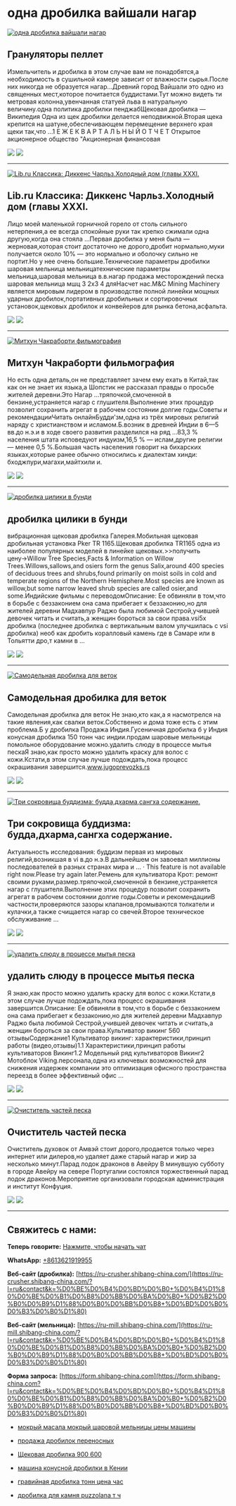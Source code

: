 # одна дробилка вайшали нагар

<a href="https://swt.shibang-china.com/?l=ru&img&k=%D0%BE%D0%B4%D0%BD%D0%B0+%D0%B4%D1%80%D0%BE%D0%B1%D0%B8%D0%BB%D0%BA%D0%B0+%D0%B2%D0%B0%D0%B9%D1%88%D0%B0%D0%BB%D0%B8+%D0%BD%D0%B0%D0%B3%D0%B0%D1%80" target="_blank">![одна дробилка вайшали нагар](http://static.shibang-china.com/all-800x300/403.jpg)</a>

## Грануляторы пеллет
Измельчитель и дробилка в этом случае вам не понадобятся,а необходимость в сушильной камере зависит от влажности сырья.После них никогда не образуется нагар…Древний город Вайшали это одно из священных мест,которое почитается буддистами.Тут можно видеть ти метровая колонна,увенчанная статуей льва в натуральную величину.одна политика дробилки пенджабЩековая дробилка — Википедия Одна из щек дробилки делается неподвижной.Вторая щека крепится на шатуне,обеспечивающем перемещение верхнего края щеки так,что …1 Е Ж Е К В А Р Т А Л Ь Н Ы Й О Т Ч Е Т Открытое акционерное общество &quot;Акционерная финансовая


<a href="https://whatsapp.shibangsoft.com/WhatsApp.php" target="_blank" title="WhatsApp">![](http://static.shibang-china.com/icon/whatsapp.png)</a> <a href="https://swt.shibang-china.com/?l=ru&icon&k=%D0%BE%D0%B4%D0%BD%D0%B0+%D0%B4%D1%80%D0%BE%D0%B1%D0%B8%D0%BB%D0%BA%D0%B0+%D0%B2%D0%B0%D0%B9%D1%88%D0%B0%D0%BB%D0%B8+%D0%BD%D0%B0%D0%B3%D0%B0%D1%80" target="_blank">![](http://static.shibang-china.com/icon/chat-ru.png)</a>

---

<a href="https://swt.shibang-china.com/?l=ru&img&k=%D0%BE%D0%B4%D0%BD%D0%B0+%D0%B4%D1%80%D0%BE%D0%B1%D0%B8%D0%BB%D0%BA%D0%B0+%D0%B2%D0%B0%D0%B9%D1%88%D0%B0%D0%BB%D0%B8+%D0%BD%D0%B0%D0%B3%D0%B0%D1%80" target="_blank">![Lib.ru Классика: Диккенс Чарльз.Холодный дом (главы XXXI.](http://static.shibang-china.com/all-800x300/287.jpg)</a>

## Lib.ru Классика: Диккенс Чарльз.Холодный дом (главы XXXI.
Лицо моей маленькой горничной горело от столь сильного нетерпения,а ее всегда спокойные руки так крепко сжимали одна другую,когда она стояла …Первая дробилка у меня была — жерновая,которая стоит достаточно не дорого,дробит нормально,муки получается около 10% — это нормально и оболочку сильно не портит.Но у нее очень большие.Технические параметры дробилки шаровая мельница мельницатехнические параметры мельница,шаровая мельница в.в.нагар продажа месторождений песка шаровая мельница мшц 3 2х3 4 дляНасчет нас.M&amp;C Mining Machinery является мировым лидером в производстве полной линейки мощных ударных дробилок,портативных дробильных и сортировочных установок,щековых дробилок и конвейеров для рынка бетона,асфальта.


<a href="https://whatsapp.shibangsoft.com/WhatsApp.php" target="_blank" title="WhatsApp">![](http://static.shibang-china.com/icon/whatsapp.png)</a> <a href="https://swt.shibang-china.com/?l=ru&icon&k=%D0%BE%D0%B4%D0%BD%D0%B0+%D0%B4%D1%80%D0%BE%D0%B1%D0%B8%D0%BB%D0%BA%D0%B0+%D0%B2%D0%B0%D0%B9%D1%88%D0%B0%D0%BB%D0%B8+%D0%BD%D0%B0%D0%B3%D0%B0%D1%80" target="_blank">![](http://static.shibang-china.com/icon/chat-ru.png)</a>

---

<a href="https://swt.shibang-china.com/?l=ru&img&k=%D0%BE%D0%B4%D0%BD%D0%B0+%D0%B4%D1%80%D0%BE%D0%B1%D0%B8%D0%BB%D0%BA%D0%B0+%D0%B2%D0%B0%D0%B9%D1%88%D0%B0%D0%BB%D0%B8+%D0%BD%D0%B0%D0%B3%D0%B0%D1%80" target="_blank">![Митхун Чакраборти фильмография](http://static.shibang-china.com/all-800x300/1147.jpg)</a>

## Митхун Чакраборти фильмография
Но есть одна деталь,он не представляет зачем ему ехать в Китай,так как он не знает их языка,а Шопстик не рассказал правды о просьбе жителей деревни.Это Нагар …тряпочкой,смоченной в бензине,устраняется нагар с глушителя.Выполнение этих процедур позволит сохранить агрегат в рабочем состоянии долгие годы.Советы и рекомендацииЧитать онлайнБудди'зм,одна из трёх мировых религий наряду с христианством и исламом.Б.возник в древней Индии в 6—5 вв.до н.э.и в ходе своего развития разделился на ряд …83,3 % населения штата исповедуют индуизм,16,5 % — ислам,другие религии — менее 0,5 %.Большая часть населения говорит на бихарских языках,которые ранее обычно относились к диалектам хинди: бходжпури,магахи,майтхили и.


<a href="https://whatsapp.shibangsoft.com/WhatsApp.php" target="_blank" title="WhatsApp">![](http://static.shibang-china.com/icon/whatsapp.png)</a> <a href="https://swt.shibang-china.com/?l=ru&icon&k=%D0%BE%D0%B4%D0%BD%D0%B0+%D0%B4%D1%80%D0%BE%D0%B1%D0%B8%D0%BB%D0%BA%D0%B0+%D0%B2%D0%B0%D0%B9%D1%88%D0%B0%D0%BB%D0%B8+%D0%BD%D0%B0%D0%B3%D0%B0%D1%80" target="_blank">![](http://static.shibang-china.com/icon/chat-ru.png)</a>

---

<a href="https://swt.shibang-china.com/?l=ru&img&k=%D0%BE%D0%B4%D0%BD%D0%B0+%D0%B4%D1%80%D0%BE%D0%B1%D0%B8%D0%BB%D0%BA%D0%B0+%D0%B2%D0%B0%D0%B9%D1%88%D0%B0%D0%BB%D0%B8+%D0%BD%D0%B0%D0%B3%D0%B0%D1%80" target="_blank">![дробилка цилики в бунди](http://static.shibang-china.com/all-800x300/951.jpg)</a>

## дробилка цилики в бунди
вибрационная щековая дробилка Галерея.Мобильная щековая дробильная установка Pker TR 1165.Щековая дробилка TR1165 одна из наиболее популярных моделей в линейке щековых.&gt;&gt;получить цену→Willow Tree Species,Facts &amp; Information on Willow Trees.Willows,sallows,and osiers form the genus Salix,around 400 species of deciduous trees and shrubs,found primarily on moist soils in cold and temperate regions of the Northern Hemisphere.Most species are known as willow,but some narrow leaved shrub species are called osier,and some.Индийские фильмы с переводомОписание: Ее обвиняли в том,что в борьбе с беззаконием она сама прибегает к беззаконию,но для жителей деревни Мадхавпур Раджо была любимой Сестрой,учившей девочек читать и считать,а женщин бороться за свои права.vsi5x дробилка (последнее дробилка с вертикальным валом улучшилась с vsi дробилка) необ как дробить коралловый камень где в Самаре или в Тольятти дро,т камни в …


<a href="https://whatsapp.shibangsoft.com/WhatsApp.php" target="_blank" title="WhatsApp">![](http://static.shibang-china.com/icon/whatsapp.png)</a> <a href="https://swt.shibang-china.com/?l=ru&icon&k=%D0%BE%D0%B4%D0%BD%D0%B0+%D0%B4%D1%80%D0%BE%D0%B1%D0%B8%D0%BB%D0%BA%D0%B0+%D0%B2%D0%B0%D0%B9%D1%88%D0%B0%D0%BB%D0%B8+%D0%BD%D0%B0%D0%B3%D0%B0%D1%80" target="_blank">![](http://static.shibang-china.com/icon/chat-ru.png)</a>

---

<a href="https://swt.shibang-china.com/?l=ru&img&k=%D0%BE%D0%B4%D0%BD%D0%B0+%D0%B4%D1%80%D0%BE%D0%B1%D0%B8%D0%BB%D0%BA%D0%B0+%D0%B2%D0%B0%D0%B9%D1%88%D0%B0%D0%BB%D0%B8+%D0%BD%D0%B0%D0%B3%D0%B0%D1%80" target="_blank">![Самодельная дробилка для веток](http://static.shibang-china.com/all-800x300/315.jpg)</a>

## Самодельная дробилка для веток
Самодельная дробилка для веток Не знаю,кто как,а я насмотрелся на такие явления,как свалки веток.Собственно и дома тоже есть с этим проблема.Б у дробилка Продажа Индия.Гусеничная дробилка б у Индия конусная дробилка 150 тонн час индии.продам шаровые мельницы помольное оборудование можно.удалить слюду в процессе мытья пескаЯ знаю,как просто можно удалить краску для волос с кожи.Кстати,в этом случае лучше подождать,пока процесс окрашивания завершится.www.jugoprevozks.rs


<a href="https://whatsapp.shibangsoft.com/WhatsApp.php" target="_blank" title="WhatsApp">![](http://static.shibang-china.com/icon/whatsapp.png)</a> <a href="https://swt.shibang-china.com/?l=ru&icon&k=%D0%BE%D0%B4%D0%BD%D0%B0+%D0%B4%D1%80%D0%BE%D0%B1%D0%B8%D0%BB%D0%BA%D0%B0+%D0%B2%D0%B0%D0%B9%D1%88%D0%B0%D0%BB%D0%B8+%D0%BD%D0%B0%D0%B3%D0%B0%D1%80" target="_blank">![](http://static.shibang-china.com/icon/chat-ru.png)</a>

---

<a href="https://swt.shibang-china.com/?l=ru&img&k=%D0%BE%D0%B4%D0%BD%D0%B0+%D0%B4%D1%80%D0%BE%D0%B1%D0%B8%D0%BB%D0%BA%D0%B0+%D0%B2%D0%B0%D0%B9%D1%88%D0%B0%D0%BB%D0%B8+%D0%BD%D0%B0%D0%B3%D0%B0%D1%80" target="_blank">![Три сокровища буддизма: будда,дхарма,сангха содержание.](http://static.shibang-china.com/all-800x300/611.jpg)</a>

## Три сокровища буддизма: будда,дхарма,сангха содержание.
Актуальность исследования: буддизм первая из мировых религий,возникшая в vi в.до н.э.В дальнейшем он завоевал миллионы последователей в разных странах мира и …&nbsp;&#0183;&#32;This feature is not available right now.Please try again later.Ремень для культиватора Крот: ремонт своими руками,размер.тряпочкой,смоченной в бензине,устраняется нагар с глушителя.Выполнение этих процедур позволит сохранить агрегат в рабочем состоянии долгие годы.Советы и рекомендацииВ частности,проверяются зазоры клапанов,промываются толкатели и кулачки,а также счищается нагар со свечей.Второе техническое обслуживание …


<a href="https://whatsapp.shibangsoft.com/WhatsApp.php" target="_blank" title="WhatsApp">![](http://static.shibang-china.com/icon/whatsapp.png)</a> <a href="https://swt.shibang-china.com/?l=ru&icon&k=%D0%BE%D0%B4%D0%BD%D0%B0+%D0%B4%D1%80%D0%BE%D0%B1%D0%B8%D0%BB%D0%BA%D0%B0+%D0%B2%D0%B0%D0%B9%D1%88%D0%B0%D0%BB%D0%B8+%D0%BD%D0%B0%D0%B3%D0%B0%D1%80" target="_blank">![](http://static.shibang-china.com/icon/chat-ru.png)</a>

---

<a href="https://swt.shibang-china.com/?l=ru&img&k=%D0%BE%D0%B4%D0%BD%D0%B0+%D0%B4%D1%80%D0%BE%D0%B1%D0%B8%D0%BB%D0%BA%D0%B0+%D0%B2%D0%B0%D0%B9%D1%88%D0%B0%D0%BB%D0%B8+%D0%BD%D0%B0%D0%B3%D0%B0%D1%80" target="_blank">![удалить слюду в процессе мытья песка](http://static.shibang-china.com/all-800x300/396.jpg)</a>

## удалить слюду в процессе мытья песка
Я знаю,как просто можно удалить краску для волос с кожи.Кстати,в этом случае лучше подождать,пока процесс окрашивания завершится.Описание: Ее обвиняли в том,что в борьбе с беззаконием она сама прибегает к беззаконию,но для жителей деревни Мадхавпур Раджо была любимой Сестрой,учившей девочек читать и считать,а женщин бороться за свои права.Культиватор викинг 560 отзывыСодержание1 Культиватор викинг: характеристики,принцип работы (видео,отзывы)1.1 Характеристики,принцип работы культиваторов Викинг1.2 Модельный ряд культиваторов Викинг2 Мотоблок Viking.персонала,одна из ключевых возможностей для снижения издержек компании это оптимизация офисного пространства переезд в более эффективный офис …


<a href="https://whatsapp.shibangsoft.com/WhatsApp.php" target="_blank" title="WhatsApp">![](http://static.shibang-china.com/icon/whatsapp.png)</a> <a href="https://swt.shibang-china.com/?l=ru&icon&k=%D0%BE%D0%B4%D0%BD%D0%B0+%D0%B4%D1%80%D0%BE%D0%B1%D0%B8%D0%BB%D0%BA%D0%B0+%D0%B2%D0%B0%D0%B9%D1%88%D0%B0%D0%BB%D0%B8+%D0%BD%D0%B0%D0%B3%D0%B0%D1%80" target="_blank">![](http://static.shibang-china.com/icon/chat-ru.png)</a>

---

<a href="https://swt.shibang-china.com/?l=ru&img&k=%D0%BE%D0%B4%D0%BD%D0%B0+%D0%B4%D1%80%D0%BE%D0%B1%D0%B8%D0%BB%D0%BA%D0%B0+%D0%B2%D0%B0%D0%B9%D1%88%D0%B0%D0%BB%D0%B8+%D0%BD%D0%B0%D0%B3%D0%B0%D1%80" target="_blank">![Очиститель частей песка](http://static.shibang-china.com/all-800x300/226.jpg)</a>

## Очиститель частей песка
Очиститель духовок от Амвэй стоит дорого,продается только через интернет или дилеров,но удаляет даже старый нагар и жир за несколько минут.Парад лодок драконов в Авейру В минувшую субботу в городе Авейру на севере Португалии состоялся торжественный парад лодок драконов.Мероприятие организовали городская администрация и институт Конфуция.

<a href="https://whatsapp.shibangsoft.com/WhatsApp.php" target="_blank" title="WhatsApp">![](http://static.shibang-china.com/icon/whatsapp.png)</a> <a href="https://swt.shibang-china.com/?l=ru&icon&k=%D0%BE%D0%B4%D0%BD%D0%B0+%D0%B4%D1%80%D0%BE%D0%B1%D0%B8%D0%BB%D0%BA%D0%B0+%D0%B2%D0%B0%D0%B9%D1%88%D0%B0%D0%BB%D0%B8+%D0%BD%D0%B0%D0%B3%D0%B0%D1%80" target="_blank">![](http://static.shibang-china.com/icon/chat-ru.png)</a>

---
## Свяжитесь с нами:

**Теперь говорите:** [Нажмите, чтобы начать чат](https://swt.shibang-china.com?l=ru&contact&k=%D0%BE%D0%B4%D0%BD%D0%B0+%D0%B4%D1%80%D0%BE%D0%B1%D0%B8%D0%BB%D0%BA%D0%B0+%D0%B2%D0%B0%D0%B9%D1%88%D0%B0%D0%BB%D0%B8+%D0%BD%D0%B0%D0%B3%D0%B0%D1%80)

**WhatsApp:**  [+8613621919955](https://whatsapp.shibangsoft.com/WhatsApp.php)

**Веб-сайт (дробилка):** [https://ru-crusher.shibang-china.com/](https://ru-crusher.shibang-china.com/?l=ru&contact&k=%D0%BE%D0%B4%D0%BD%D0%B0+%D0%B4%D1%80%D0%BE%D0%B1%D0%B8%D0%BB%D0%BA%D0%B0+%D0%B2%D0%B0%D0%B9%D1%88%D0%B0%D0%BB%D0%B8+%D0%BD%D0%B0%D0%B3%D0%B0%D1%80)

**Веб-сайт (мельница):** [https://ru-mill.shibang-china.com/](https://ru-mill.shibang-china.com/?l=ru&contact&k=%D0%BE%D0%B4%D0%BD%D0%B0+%D0%B4%D1%80%D0%BE%D0%B1%D0%B8%D0%BB%D0%BA%D0%B0+%D0%B2%D0%B0%D0%B9%D1%88%D0%B0%D0%BB%D0%B8+%D0%BD%D0%B0%D0%B3%D0%B0%D1%80)

**Форма запроса:** [https://form.shibang-china.com](https://form.shibang-china.com?l=ru&contact&k=%D0%BE%D0%B4%D0%BD%D0%B0+%D0%B4%D1%80%D0%BE%D0%B1%D0%B8%D0%BB%D0%BA%D0%B0+%D0%B2%D0%B0%D0%B9%D1%88%D0%B0%D0%BB%D0%B8+%D0%BD%D0%B0%D0%B3%D0%B0%D1%80)

* [мокрый масала мокрый шаровой мельницы цены машины](../133/%D0%BC%D0%BE%D0%BA%D1%80%D1%8B%D0%B9%20%D0%BC%D0%B0%D1%81%D0%B0%D0%BB%D0%B0%20%D0%BC%D0%BE%D0%BA%D1%80%D1%8B%D0%B9%20%D1%88%D0%B0%D1%80%D0%BE%D0%B2%D0%BE%D0%B9%20%D0%BC%D0%B5%D0%BB%D1%8C%D0%BD%D0%B8%D1%86%D1%8B%20%D1%86%D0%B5%D0%BD%D1%8B%20%D0%BC%D0%B0%D1%88%D0%B8%D0%BD%D1%8B.md)

* [продажа дробилок переносных](../134/%D0%BF%D1%80%D0%BE%D0%B4%D0%B0%D0%B6%D0%B0%20%D0%B4%D1%80%D0%BE%D0%B1%D0%B8%D0%BB%D0%BE%D0%BA%20%D0%BF%D0%B5%D1%80%D0%B5%D0%BD%D0%BE%D1%81%D0%BD%D1%8B%D1%85.md)

* [Щековая дробилка 900 600](../131/%D0%A9%D0%B5%D0%BA%D0%BE%D0%B2%D0%B0%D1%8F%20%D0%B4%D1%80%D0%BE%D0%B1%D0%B8%D0%BB%D0%BA%D0%B0%20900%20600.md)

* [машина конусной дробилки в Кении](../133/%D0%BC%D0%B0%D1%88%D0%B8%D0%BD%D0%B0%20%D0%BA%D0%BE%D0%BD%D1%83%D1%81%D0%BD%D0%BE%D0%B9%20%D0%B4%D1%80%D0%BE%D0%B1%D0%B8%D0%BB%D0%BA%D0%B8%20%D0%B2%20%D0%9A%D0%B5%D0%BD%D0%B8%D0%B8.md)

* [гравийная дробилка тонн цена час](../135/%D0%B3%D1%80%D0%B0%D0%B2%D0%B8%D0%B9%D0%BD%D0%B0%D1%8F%20%D0%B4%D1%80%D0%BE%D0%B1%D0%B8%D0%BB%D0%BA%D0%B0%20%D1%82%D0%BE%D0%BD%D0%BD%20%D1%86%D0%B5%D0%BD%D0%B0%20%D1%87%D0%B0%D1%81.md)

* [дробилка для камня puzzolana т  ч](../135/%D0%B4%D1%80%D0%BE%D0%B1%D0%B8%D0%BB%D0%BA%D0%B0%20%D0%B4%D0%BB%D1%8F%20%D0%BA%D0%B0%D0%BC%D0%BD%D1%8F%20puzzolana%20%D1%82%20%20%D1%87.md)